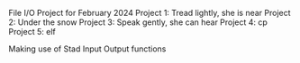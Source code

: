 File I/O Project for February 2024
Project 1: Tread lightly, she is near
Project 2: Under the snow
Project 3: Speak gently, she can hear
Project 4: cp
Project 5: elf

Making use of Stad Input Output functions
